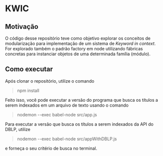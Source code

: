 # KWIC

## Motivação

O código desse repositório teve como objetivo explorar os conceitos de modularização para implementação de um sistema de _Keyword in context_. For explorado também o padrão factory em node utilizando fábricas concretas para instanciar objetos de uma determinada família (módulo).

## Como executar

Após clonar o repositório, utilize o comando
>npm install

Feito isso, você pode executar a versão do programa que busca os títulos a serem indexados em um arquivo de texto usando o comando
>nodemon --exec babel-node src/app.js

Para executar a versão que busca os títulos a serem indexados da API do DBLP, utilize
>nodemon --exec babel-node src/appWithDBLP.js

e forneça o seu critério de busca no terminal.
